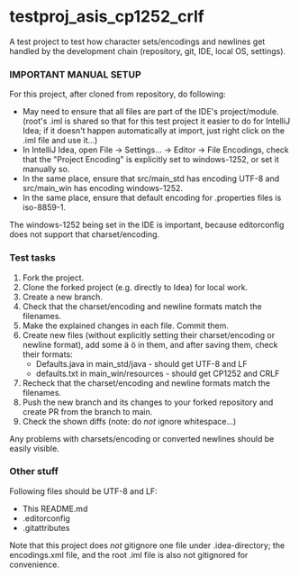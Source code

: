 # testproj_asis_cp1252_crlf

A test project to test how character sets/encodings and newlines get
handled by the development chain (repository, git, IDE, local OS, settings).

### IMPORTANT MANUAL SETUP

For this project, after cloned from repository, do following:
* May need to ensure that all files are part of the IDE's project/module.
  (root's .iml is shared so that for this test project it easier to do for IntelliJ Idea;
  if it doesn't happen automatically at import, just right click on the .iml file and use it...)
* In IntelliJ Idea, open File -> Settings... -> Editor -> File Encodings,
  check that the "Project Encoding" is explicitly set to windows-1252,
  or set it manually so.
* In the same place, ensure that src/main_std has encoding UTF-8 and
  src/main_win has encoding windows-1252.
* In the same place, ensure that default encoding for .properties files is iso-8859-1.

The windows-1252 being set in the IDE is important, because editorconfig
does not support that charset/encoding.


### Test tasks

1. Fork the project.
2. Clone the forked project (e.g. directly to Idea) for local work.
3. Create a new branch.
4. Check that the charset/encoding and newline formats match the filenames.
5. Make the explained changes in each file. Commit them.
6. Create new files (without explicitly setting their charset/encoding or newline format),
   add some ä ö in them, and after saving them, check their formats:
   * Defaults.java in main_std/java - should get UTF-8 and LF 
   * defaults.txt in main_win/resources - should get CP1252 and CRLF
7. Recheck that the charset/encoding and newline formats match the filenames.
8. Push the new branch and its changes to your forked repository and create PR from the branch to main.
9. Check the shown diffs (note: do _not_ ignore whitespace...)

Any problems with charsets/encoding or converted newlines should be easily visible.

### Other stuff

Following files should be UTF-8 and LF:
* This README.md
* .editorconfig
* .gitattributes

Note that this project does _not_ gitignore one file under .idea-directory; the encodings.xml file,
and the root .iml file is also not gitignored for convenience.
